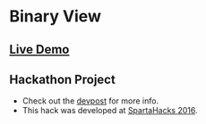 # Binary View

## [Live Demo](http://binaryview.herokuapp.com/)

## Hackathon Project
- Check out the [devpost](http://devpost.com/software/altificial-intelligence) for more info.
- This hack was developed at [SpartaHacks 2016](http://spartahack2016.devpost.com/).





